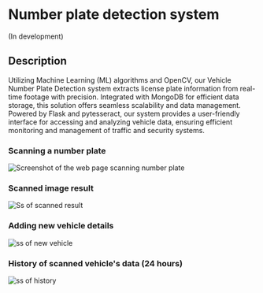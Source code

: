 # Number plate detection system
(In development)

## Description
Utilizing Machine Learning (ML) algorithms and OpenCV, our Vehicle Number Plate Detection system extracts license plate information from real-time footage with precision. Integrated with MongoDB for efficient data storage, this solution offers seamless scalability and data management. Powered by Flask and pytesseract, our system provides a user-friendly interface for accessing and analyzing vehicle data, ensuring efficient monitoring and management of traffic and security systems.

### Scanning a number plate

![Screenshot of the web page scanning number plate](https://raw.githubusercontent.com/anuragaryanyt/number_plate_detection/main/ss/Screenshot%20from%202024-03-18%2002-31-24-1.png)

### Scanned image result

![Ss of scanned result](https://github.com/anuragaryanyt/number_plate_detection/blob/main/ss/WhatsApp%20Image%202024-03-15%20at%2020.04.51_9e686fed.jpg?raw=true)

### Adding new vehicle details

![ss of new vehicle](https://raw.githubusercontent.com/anuragaryanyt/number_plate_detection/main/ss/Screenshot%20from%202024-03-18%2002-31-39.png)

### History of scanned vehicle's data (24 hours)

![ss of history](https://raw.githubusercontent.com/anuragaryanyt/number_plate_detection/main/ss/Screenshot%20from%202024-03-18%2002-31-45.png)
